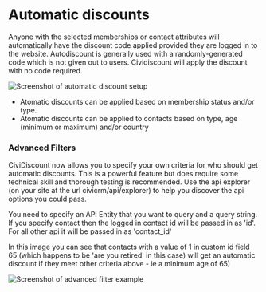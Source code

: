 # Automatic discounts

Anyone with the selected memberships or contact attributes will automatically have the discount code applied provided they are logged in to the website. Autodiscount is generally used with a randomly-generated code which is not given out to users. Cividiscount will apply the discount with no code required.

![Screenshot of automatic discount setup](/images/autodiscount.png)

* Atomatic discounts can be applied based on membership status and/or type.
* Atomatic discounts can be applied to contacts based on type, age (minimum or maximum) and/or country

### Advanced Filters
CiviDiscount now allows you to specify your own criteria for who should get automatic discounts. This is a powerful feature but does require some technical skill and thorough testing is recommended. Use the api explorer (on your site at the url civicrm/api/explorer) to help you discover the api options you could pass.

You need to specify an API Entity that you want to query and a query string. If you specify contact then the logged in contact id will be passed in as 'id'. For all other api it will be passed in as 'contact_id'

In this image you can see that contacts with a value of 1 in custom id field 65 (which happens to be 'are you retired' in this case) will get an automatic discount if they meet other criteria above - ie a minimum age of 65)

![Screenshot of advanced filter example](/images/advancedFilters.jpg)
